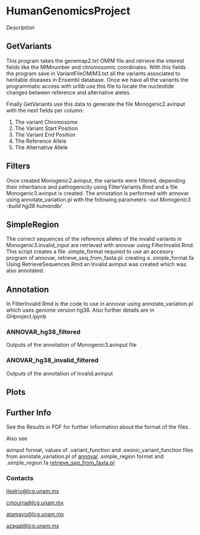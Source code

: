 # HumanGenomicsProject
*Description*


## GetVariants
This program takes the genemap2.txt OMIM file and retrieve the interest fields like the MIMnumber and chromosomic coordinates. With this fields the program save in VariantFileOMIM3.txt all the variants associated to heritable diseases in Ensembl database. Once we have all the variants the programmatic access with urllib use this file to locate the nucleotide changes between reference and alternative aleles.

Finally GetVariants use this data to generate the file Monogenic2.avinput with the next fields per column:
1. The variant Chromosome
2. The Variant Start Position
3. The Variant End Position
4. The Reference Allele
5. The Alternative Allele

## Filters
Once created Monogenic2.avinput, the variants were filtered, depending their inheritance and pathogenicity using FilterVariants.Rmd and a file Monogenic3.avinput is created.
The annotation is performed with annovar using annotate_variation.pl with the following parameters
*-out Monogenic3 -build hg38  humandb/*

## SimpleRegion
The correct sequences of the reference alleles of the invalid variants in Monogenic3.invalid_input are retrieved with annovar using FilterInvalid.Rmd. 
This script creates a file .simple_format required to use an accesory program of annovar, retrieve_seq_from_fasta.pl. creating a .simple_format.fa 
Using RetrieveSequences.Rmd an Invalid.avinput was created which was also annotated.

## Annotation 
In FilterInvalid.Rmd is the code to use in annovar using annotate_variation.pl which uses genome version hg38. Also further details are in GHproject.ipynb

### ANNOVAR_hg38_filtered
Outputs of the annotation of Monogenic3.avinput file

### ANOVAR_hg38_invalid_filtered
Outputs of the annotation of Invalid.avinput

## Plots

## Further Info
See the Results in PDF for further information about the format of the files.

Also see 

avinput format, values of .variant_function and .exonic_variant_function files from annotate_variation.pl of [annovar](https://annovar.openbioinformatics.org/en/latest/user-guide/gene/)
.simple_region format and .simple_region.fa [retrieve_seq_from_fasta.pl](https://annovar.openbioinformatics.org/en/latest/misc/accessory/#retrieve_seq_from_fasta-retrieve-nucleotideprotein-sequences)

### Contacts
jlealriv@lcg.unam.mx

cmourra@lcg.unam.mx

atamayo@lcg.unam.mx

azagal@lcg.unam.mx
